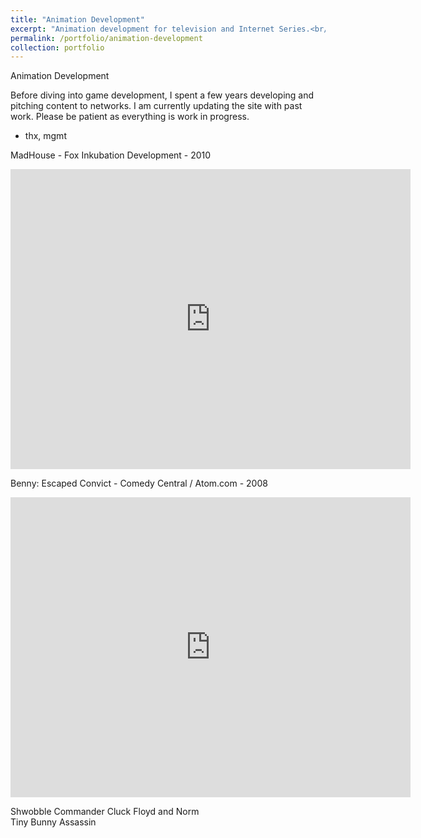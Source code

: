 ```yaml
---
title: "Animation Development"
excerpt: "Animation development for television and Internet Series.<br/><img src='/images/animationdev_header_01.png'>"
permalink: /portfolio/animation-development
collection: portfolio
---
```


Animation Development


Before diving into game development, I spent a few years developing and pitching content to networks.
I am currently updating the site with past work. Please be patient as everything is work in progress. <br>
- thx, mgmt 

MadHouse - Fox Inkubation Development - 2010
<iframe title="vimeo-player" src="https://player.vimeo.com/video/43162141" width="640" height="480" frameborder="0" allowfullscreen></iframe>

Benny: Escaped Convict - Comedy Central / Atom.com - 2008
<iframe title="vimeo-player" src="https://player.vimeo.com/video/18484393" width="640" height="480" frameborder="0" allowfullscreen></iframe>

Shwobble
Commander Cluck
Floyd and Norm  
Tiny Bunny Assassin

